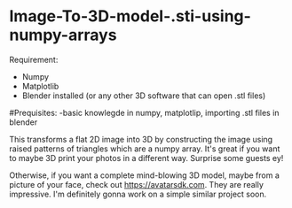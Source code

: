 # Image-To-3D-model-.sti-using-numpy-arrays

Requirement:
- Numpy
- Matplotlib
- Blender installed (or any other 3D software that can open .stl files)

#Prequisites: 
-basic knowlegde in numpy, matplotlip, importing .stl files in blender

This transforms a flat 2D image into 3D by constructing the image using raised patterns of triangles which are a numpy array. It's great if you want to maybe
3D print your photos in a different way. Surprise some guests ey!

Otherwise, if you want a complete mind-blowing 3D model, maybe from a picture of your face, check out https://avatarsdk.com. They are really impressive. I'm definitely gonna work on a simple similar project soon.
